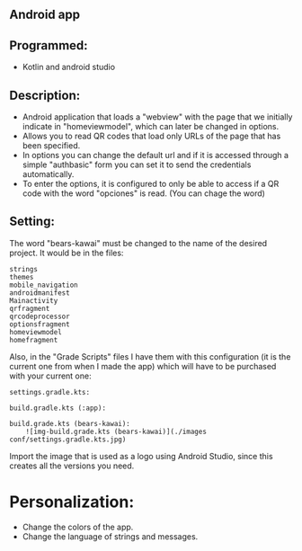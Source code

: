 ## Android app

## Programmed:

 - Kotlin and android studio

## Description:

 - Android application that loads a "webview" with the page that we
   initially indicate in "homeviewmodel", which can later be changed in
   options.
 - Allows you to read QR codes that load only URLs of the page that has
   been specified.
 - In options you can change the default url and if it is accessed
   through a simple "authbasic" form you can set it to send the
   credentials automatically.
 - To enter the options, it is configured to only be able to access if a
   QR code with the word "opciones" is read. (You can chage the word)

## Setting:

The word "bears-kawai" must be changed to the name of the desired       project. It would be in the files:

	strings
	themes
	mobile_navigation
	androidmanifest
	Mainactivity
	qrfragment
	qrcodeprocessor
	optionsfragment
	homeviewmodel
	homefragment

Also, in the "Grade Scripts" files I have them with this    configuration (it is the current one from when I made the app) which    will have to be purchased with your current one:

	settings.gradle.kts:
   
	build.gradle.kts (:app): 
 
	build.grade.kts (bears-kawai): 
 		![img-build.grade.kts (bears-kawai)](./images conf/settings.gradle.kts.jpg)
 
Import the image that is used as a logo using Android Studio, since this creates all the versions you need.

# Personalization:

 - Change the colors of the app.
 - Change the language of strings and messages.
